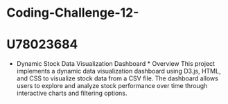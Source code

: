 # Coding-Challenge-12-
# U78023684
* Dynamic Stock Data Visualization Dashboard *
Overview
This project implements a dynamic data visualization dashboard using D3.js, HTML, and CSS to visualize stock data from a CSV file. The dashboard allows users to explore and analyze stock performance over time through interactive charts and filtering options.